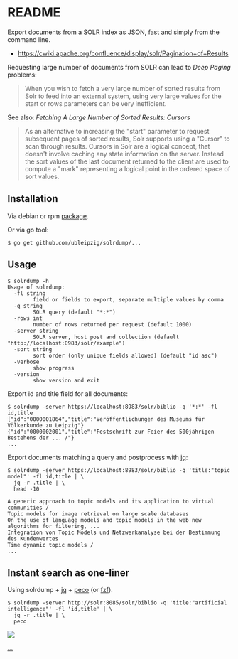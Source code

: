 README
======

Export documents from a SOLR index as JSON, fast and simply from the command
line.

* https://cwiki.apache.org/confluence/display/solr/Pagination+of+Results

Requesting large number of documents from SOLR can lead to *Deep Paging*
problems:

> When you wish to fetch a very large number of sorted results from Solr to
> feed into an external system, using very large values for the start or rows
> parameters can be very inefficient.

See also: *Fetching A Large Number of Sorted Results: Cursors*

> As an alternative to increasing the "start" parameter to request subsequent
> pages of sorted results, Solr supports using a "Cursor" to scan through
> results. Cursors in Solr are a logical concept, that doesn't involve caching
> any state information on the server. Instead the sort values of the last
> document returned to the client are used to compute a "mark" representing a
> logical point in the ordered space of sort values.

Installation
------------

Via debian or rpm [package](https://github.com/ubleipzig/solrdump/releases).

Or via go tool:

```
$ go get github.com/ubleipzig/solrdump/...
```

Usage
-----

```shell
$ solrdump -h
Usage of solrdump:
  -fl string
        field or fields to export, separate multiple values by comma
  -q string
        SOLR query (default "*:*")
  -rows int
        number of rows returned per request (default 1000)
  -server string
        SOLR server, host post and collection (default "http://localhost:8983/solr/example")
  -sort string
        sort order (only unique fields allowed) (default "id asc")
  -verbose
        show progress
  -version
        show version and exit
```

Export id and title field for all documents:

```shell
$ solrdump -server https://localhost:8983/solr/biblio -q '*:*' -fl id,title
{"id":"0000001864","title":"Veröffentlichungen des Museums für Völkerkunde zu Leipzig"}
{"id":"0000002001","title":"Festschrift zur Feier des 500jährigen Bestehens der ... /"}
...
```

Export documents matching a query and postprocess with [jq](https://stedolan.github.io/jq/):

```
$ solrdump -server https://localhost:8983/solr/biblio -q 'title:"topic model"' -fl id,title | \
  jq -r .title | \
  head -10

A generic approach to topic models and its application to virtual communities /
Topic models for image retrieval on large scale databases
On the use of language models and topic models in the web new algorithms for filtering, ...
Integration von Topic Models und Netzwerkanalyse bei der Bestimmung des Kundenwertes
Time dynamic topic models /
...
```

Instant search as one-liner
---------------------------

Using solrdump + [jq](https://stedolan.github.io/jq/) + [peco](https://github.com/peco/peco) (or [fzf](https://github.com/junegunn/fzf)).

```
$ solrdump -server http://solr:8085/solr/biblio -q 'title:"artificial intelligence"' -fl 'id,title' | \
  jq -r .title | \
  peco
```

![](images/8e4zf1ryf2gusi3usv329btt8.gif)

[...](https://asciinema.org/a/4dj5h3okqvgq16syd0ut05v8m)
